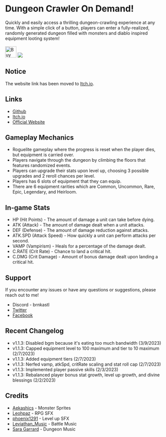 # Dungeon Crawler On Demand!

Quickly and easily access a thrilling dungeon-crawling experience at any time. With a simple click of a button, players can enter a fully-realized, randomly generated dungeon filled with monsters and diablo inspired equipment looting system!
<br><br><a href='https://ko-fi.com/W7W4I2XU6' target='_blank'><img height='36' style='border:0px;height:36px;' src='https://storage.ko-fi.com/cdn/kofi3.png?v=3' border='0' alt='Buy Me a Coffee at ko-fi.com' /></a>
[![](https://www.paypalobjects.com/en_US/i/btn/btn_donateCC_LG.gif)](https://www.paypal.com/donate/?hosted_button_id=8F4LBS6QB4PVC)

## Notice

The website link has been moved to [Itch.io]([https://github.com/redpangilinan/dungeon-crawler-rpg-od](https://repulzor.itch.io/dungeon-crawler-od)).

## Links

- [Github](https://github.com/redpangilinan/dungeon-crawler-rpg-od)
- [Itch.io](https://repulzor.itch.io/dungeon-crawler-od)
- [Official Website](https://dungeoncrawler-od.vercel.app/)

## Gameplay Mechanics

- Roguelite gameplay where the progress is reset when the player dies, but equipment is carried over.
- Players navigate through the dungeon by climbing the floors that features randomized events.
- Players can upgrade their stats upon level up, choosing 3 possible upgrades and 2 reroll chances per level.
- Players has 6 slots of equipment that they can equip.
- There are 6 equipment rarities which are Common, Uncommon, Rare, Epic, Legendary, and Heirloom.

## In-game Stats

- HP (Hit Points) - The amount of damage a unit can take before dying.
- ATK (Attack) - The amount of damage dealt when a unit attacks.
- DEF (Defense) - The amount of damage reduction against attacks.
- ATK.SPD (Attack Speed) - How quickly a unit can perform attacks per second.
- VAMP (Vampirism) - Heals for a percentage of the damage dealt.
- C.RATE (Crit Rate) - Chance to land a critical hit.
- C.DMG (Crit Damage) - Amount of bonus damage dealt upon landing a critical hit.

## Support

If you encounter any issues or have any questions or suggestions, please reach out to me!

- Discord - brnkastl
- [Twitter](https://twitter.com/_rdev7)
- [Facebook](https://www.facebook.com/redpangilinan715)

## Recent Changelog

- v1.1.3: Disabled bgm because it's eating too much bandwidth (3/9/2023)
- v1.1.3: Capped equipment level to 100 maximum and tier to 10 maximum (2/7/2023)
- v1.1.3: Added equipment tiers (2/7/2023)
- v1.1.3: Nerfed vamp, atkSpd, critRate scaling and stat roll cap (2/7/2023)
- v1.1.3: Implemented player passive skills (2/3/2023)
- v1.1.3: Rebalanced player bonus stat growth, level up growth, and divine blessings (2/2/2023)

## Credits

- [Aekashics](https://aekashics.itch.io/) - Monster Sprites
- [Leohpaz](https://leohpaz.itch.io/) - RPG SFX
- [phoenix1291](https://phoenix1291.itch.io/sound-effects-pack-2) - Level up SFX
- [Leviathan_Music](https://soundcloud.com/leviathan254) - Battle Music
- [Sara Garrard](https://sonatina.itch.io/letsadventure) - Dungeon Music
